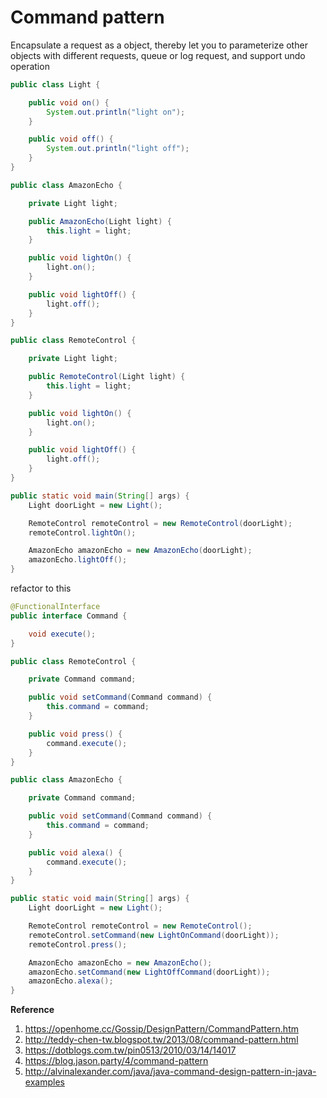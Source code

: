 # Command pattern

Encapsulate a request as a object, thereby let you to parameterize other objects with different requests, queue or log request, and support undo operation

```java
public class Light {

    public void on() {
        System.out.println("light on");
    }

    public void off() {
        System.out.println("light off");
    }
}
```

```java
public class AmazonEcho {

    private Light light;

    public AmazonEcho(Light light) {
        this.light = light;
    }

    public void lightOn() {
        light.on();
    }

    public void lightOff() {
        light.off();
    }
}

```

```java
public class RemoteControl {

    private Light light;

    public RemoteControl(Light light) {
        this.light = light;
    }

    public void lightOn() {
        light.on();
    }

    public void lightOff() {
        light.off();
    }
}
```

```java
public static void main(String[] args) {
    Light doorLight = new Light();

    RemoteControl remoteControl = new RemoteControl(doorLight);
    remoteControl.lightOn();

    AmazonEcho amazonEcho = new AmazonEcho(doorLight);
    amazonEcho.lightOff();
}
```

refactor to this

```java
@FunctionalInterface
public interface Command {

    void execute();
}
```

```java
public class RemoteControl {

    private Command command;

    public void setCommand(Command command) {
        this.command = command;
    }

    public void press() {
        command.execute();
    }
}
```

```java
public class AmazonEcho {

    private Command command;

    public void setCommand(Command command) {
        this.command = command;
    }

    public void alexa() {
        command.execute();
    }
}
```

```java
public static void main(String[] args) {
    Light doorLight = new Light();

    RemoteControl remoteControl = new RemoteControl();
    remoteControl.setCommand(new LightOnCommand(doorLight));
    remoteControl.press();

    AmazonEcho amazonEcho = new AmazonEcho();
    amazonEcho.setCommand(new LightOffCommand(doorLight));
    amazonEcho.alexa();
}
```

**Reference**

1. https://openhome.cc/Gossip/DesignPattern/CommandPattern.htm
2. http://teddy-chen-tw.blogspot.tw/2013/08/command-pattern.html
3. https://dotblogs.com.tw/pin0513/2010/03/14/14017
4. https://blog.jason.party/4/command-pattern
5. http://alvinalexander.com/java/java-command-design-pattern-in-java-examples
